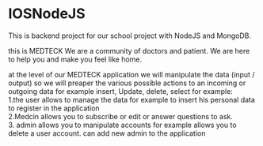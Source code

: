 # IOSNodeJS
This is backend project for our school project with NodeJS and MongoDB.

this is MEDTECK We are a community of doctors and patient. We are here to help you and make you feel like home.

at the level of our MEDTECK application we will manipulate the data (input / output) so we will preaper the various possible actions to an incoming or outgoing data for example insert, Update, delete, select for example: <br />
1.the user allows to manage the data for example to insert his personal data to register in the application  <br />
2.Medcin allows you to subscribe or edit or answer questions to ask. <br />
3. admin allows you to manipulate accounts for example allows you to delete a user account. can add new admin to the application
 
